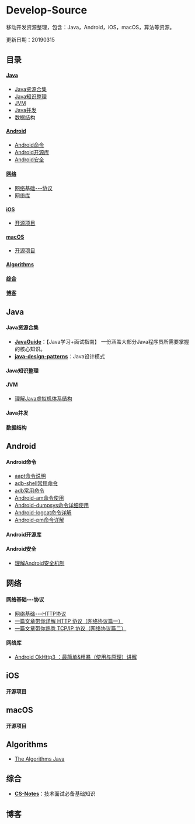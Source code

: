 # Develop-Source
移动开发资源整理，包含：Java，Android，iOS，macOS，算法等资源。

更新日期：20190315



## 目录

#### [Java](#Java)

* [Java资源合集](#Java资源合集)
* [Java知识整理](#Java知识整理)
* [JVM](#JVM)
* [Java并发](#Java并发)
* [数据结构](#数据结构)

  

#### [Android](#Android)
* [Android命令](#Android命令)
* [Android开源库](#Android开源库)
* [Android安全](#Android安全)



#### [网络](#网络)
- [网络基础---协议](#网络基础---协议)
- [网络库](#网络库)



#### [iOS](#iOS)
* [开源项目](#开源项目)


#### [macOS](#macOS)
* [开源项目](#开源项目)



#### [Algorithms](#Algorithms)



#### [综合](#综合)



#### [博客](#博客)





## Java
#### Java资源合集
* [**JavaGuide**](https://github.com/Snailclimb/JavaGuide)：【Java学习+面试指南】 一份涵盖大部分Java程序员所需要掌握的核心知识。
* [**java-design-patterns**](https://github.com/iluwatar/java-design-patterns)：Java设计模式



#### Java知识整理



#### JVM
* [理解Java虚拟机体系结构](https://www.cnblogs.com/lao-liang/p/5110710.html)

#### Java并发

#### 数据结构





## Android

#### Android命令

* [aapt命令说明](/Android/Android常用命令/aapt命令说明.md)
* [adb-shell常用命令](/Android/Android常用命令/adb-shell常用命令.md)
* [adb常用命令](/Android/Android常用命令/adb常用命令.md)
* [Android-am命令使用](/Android/Android常用命令/Android-am命令使用.md)
* [Android-dumpsys命令详细使用](/Android/Android常用命令/Android-dumpsys命令详细使用.md)
* [Android-logcat命令详解](/Android/Android常用命令/Android-logcat命令详解.md)
* [Android-pm命令详解](/Android/Android常用命令/Android-pm命令详解.md)

#### Android开源库





#### Android安全

* [理解Android安全机制](https://www.cnblogs.com/lao-liang/p/5089336.html)





## 网络

#### 网络基础---协议

* [网络基础---HTTP协议](https://www.jianshu.com/p/eeb4ffac8945)
* [一篇文章带你详解 HTTP 协议（网络协议篇一）](https://www.jianshu.com/p/6e9e4156ece3)
* [一篇文章带你熟悉 TCP/IP 协议（网络协议篇二）](https://www.jianshu.com/p/9f3e879a4c9c)

####  网络库

* [Android OkHttp3 ：最简单&粗暴（使用与原理）讲解](https://www.jianshu.com/p/9143520922fb)

  



## iOS

#### 开源项目



## macOS

#### 开源项目



## Algorithms

* [The Algorithms Java](https://github.com/TheAlgorithms/Java)



## 综合

* [**CS-Notes**](https://github.com/CyC2018/CS-Notes)：技术面试必备基础知识



## 博客

